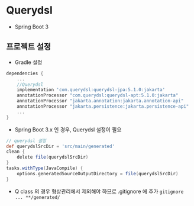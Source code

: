 # Querydsl
- Spring Boot 3

## 프로젝트 설정
- Gradle 설정
```gradle
dependencies {
    ...
	//Querydsl
	implementation 'com.querydsl:querydsl-jpa:5.1.0:jakarta'
	annotationProcessor "com.querydsl:querydsl-apt:5.1.0:jakarta"
	annotationProcessor "jakarta.annotation:jakarta.annotation-api"
	annotationProcessor "jakarta.persistence:jakarta.persistence-api"
    ...
}
```
- Spring Boot 3.x 인 경우, Querydsl 설정이 필요
```gradle
// querydsl 설정
def querydslSrcDir = 'src/main/generated'
clean {
	delete file(querydslSrcDir)
}
tasks.withType(JavaCompile) {
	options.generatedSourceOutputDirectory = file(querydslSrcDir)
}
```
   - Q class 의 경우 형상관리에서 제외해야 하므로 .gitignore 에 추가
    ```gitignore
        ...
        **/generated/
    ```

